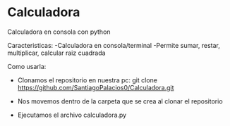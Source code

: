 # Calculadora
Calculadora en consola con python

Caracteristicas:
-Calculadora en consola/terminal
-Permite sumar, restar, multiplicar, calcular raiz cuadrada

Como usarla:
- Clonamos el repositorio en nuestra pc: git clone https://github.com/SantiagoPalacios0/Calculadora.git

- Nos movemos dentro de la carpeta que se crea al clonar el repositorio

- Ejecutamos el archivo calculadora.py
